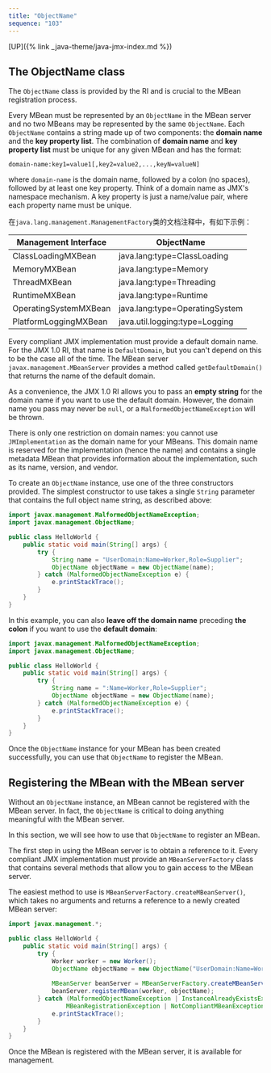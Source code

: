 ```yaml
---
title: "ObjectName"
sequence: "103"
---
```


[UP]({% link _java-theme/java-jmx-index.md %})

## The ObjectName class

The `ObjectName` class is provided by the RI and is crucial to the MBean registration process.

Every MBean must be represented by an `ObjectName` in the MBean server and
no two MBeans may be represented by the same `ObjectName`.
Each `ObjectName` contains a string made up of two components: the **domain name** and the **key property list**.
The combination of **domain name** and **key property list** must be unique for any given MBean and has the format:

```text
domain-name:key1=value1[,key2=value2,...,keyN=valueN]
```

where `domain-name` is the domain name, followed by a colon (no spaces), followed by at least one key property.
Think of a domain name as JMX's namespace mechanism.
A key property is just a name/value pair, where each property name must be unique.

在`java.lang.management.ManagementFactory`类的文档注释中，有如下示例：

| Management Interface  | ObjectName                     |
|-----------------------|--------------------------------|
| ClassLoadingMXBean    | java.lang:type=ClassLoading    |
| MemoryMXBean          | java.lang:type=Memory          |
| ThreadMXBean          | java.lang:type=Threading       |
| RuntimeMXBean         | java.lang:type=Runtime         |
| OperatingSystemMXBean | java.lang:type=OperatingSystem |
| PlatformLoggingMXBean | java.util.logging:type=Logging |


Every compliant JMX implementation must provide a default domain name.
For the JMX 1.0 RI, that name is `DefaultDomain`,
but you can't depend on this to be the case all of the time.
The MBean server `javax.management.MBeanServer` provides a method called `getDefaultDomain()` that returns the name of the default domain.

As a convenience, the JMX 1.0 RI allows you to pass an **empty string** for the domain name if you want to use the default domain.
However, the domain name you pass may never be `null`, or a `MalformedObjectNameException` will be thrown.

There is only one restriction on domain names: you cannot use `JMImplementation` as the domain name for your MBeans.
This domain name is reserved for the implementation (hence the name) and contains a single metadata MBean
that provides information about the implementation, such as its name, version, and vendor.

To create an `ObjectName` instance, use one of the three constructors provided.
The simplest constructor to use takes a single `String` parameter
that contains the full object name string, as described above:

```java
import javax.management.MalformedObjectNameException;
import javax.management.ObjectName;

public class HelloWorld {
    public static void main(String[] args) {
        try {
            String name = "UserDomain:Name=Worker,Role=Supplier";
            ObjectName objectName = new ObjectName(name);
        } catch (MalformedObjectNameException e) {
            e.printStackTrace();
        }
    }
}
```

In this example, you can also **leave off the domain name** preceding **the colon** if you want to use the **default domain**:

```java
import javax.management.MalformedObjectNameException;
import javax.management.ObjectName;

public class HelloWorld {
    public static void main(String[] args) {
        try {
            String name = ":Name=Worker,Role=Supplier";
            ObjectName objectName = new ObjectName(name);
        } catch (MalformedObjectNameException e) {
            e.printStackTrace();
        }
    }
}
```

Once the `ObjectName` instance for your MBean has been created successfully,
you can use that `ObjectName` to register the MBean.

## Registering the MBean with the MBean server

Without an `ObjectName` instance, an MBean cannot be registered with the MBean server.
In fact, the `ObjectName` is critical to doing anything meaningful with the MBean server.

In this section, we will see how to use that `ObjectName` to register an MBean.

The first step in using the MBean server is to obtain a reference to it.
Every compliant JMX implementation must provide an `MBeanServerFactory` class
that contains several methods that allow you to gain access to the MBean server.

The easiest method to use is `MBeanServerFactory.createMBeanServer()`,
which takes no arguments and returns a reference to a newly created MBean server:

```java
import javax.management.*;

public class HelloWorld {
    public static void main(String[] args) {
        try {
            Worker worker = new Worker();
            ObjectName objectName = new ObjectName("UserDomain:Name=Worker");
            
            MBeanServer beanServer = MBeanServerFactory.createMBeanServer();
            beanServer.registerMBean(worker, objectName);
        } catch (MalformedObjectNameException | InstanceAlreadyExistsException | 
                MBeanRegistrationException | NotCompliantMBeanException e) {
            e.printStackTrace();
        }
    }
}
```

Once the MBean is registered with the MBean server, it is available for management.

